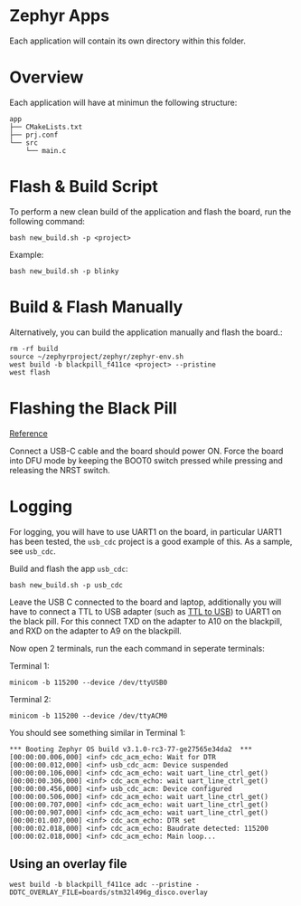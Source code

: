 # Zephyr Apps

Each application will contain its own directory within this folder. 

# Overview

Each application will have at minimun the following structure:
```
app
├── CMakeLists.txt
├── prj.conf
└── src
    └── main.c
```

# Flash & Build Script

To perform a new clean build of the application and flash the board, run the following command:
```shell
bash new_build.sh -p <project>
```

Example:
```shell
bash new_build.sh -p blinky
```

# Build & Flash Manually

Alternatively, you can build the application manually and flash the board.: 
```shell
rm -rf build
source ~/zephyrproject/zephyr/zephyr-env.sh 
west build -b blackpill_f411ce <project> --pristine
west flash
```

# Flashing the Black Pill

[Reference](https://docs.zephyrproject.org/2.6.0/boards/arm/blackpill_f411ce/doc/index.html)

Connect a USB-C cable and the board should power ON. Force the board into DFU mode by keeping the BOOT0 switch pressed while pressing and releasing the NRST switch.

# Logging

For logging, you will have to use UART1 on the board, in particular UART1 has been tested, the `usb_cdc` project is a good example of this. As a sample, see `usb_cdc`. 

Build and flash the app `usb_cdc`:
```
bash new_build.sh -p usb_cdc
```

Leave the USB C connected to the board and laptop, additionally you will have to connect a TTL to USB adapter (such as [TTL to USB](https://www.amazon.ca/DSD-TECH-Adapter-FT232RL-Compatible/dp/B07BBPX8B8/ref=sr_1_6?crid=2KDPX5YSTAU0Y&keywords=ttl+to+usb+adapter&qid=1655674592&sprefix=ttl+to+usb+adapter%2Caps%2C237&sr=8-6)) to UART1 on the black pill. For this connect TXD on the adapter to A10 on the blackpill, and RXD on the adapter to A9 on the blackpill.

Now open 2 terminals, run the each command in seperate terminals:

Terminal 1:
```shell
minicom -b 115200 --device /dev/ttyUSB0
```

Terminal 2:
```shell
minicom -b 115200 --device /dev/ttyACM0
```

You should see something similar in Terminal 1: 
```
*** Booting Zephyr OS build v3.1.0-rc3-77-ge27565e34da2  ***                    
[00:00:00.006,000] <inf> cdc_acm_echo: Wait for DTR                             
[00:00:00.012,000] <inf> usb_cdc_acm: Device suspended                          
[00:00:00.106,000] <inf> cdc_acm_echo: wait uart_line_ctrl_get()                
[00:00:00.306,000] <inf> cdc_acm_echo: wait uart_line_ctrl_get()                
[00:00:00.456,000] <inf> usb_cdc_acm: Device configured                         
[00:00:00.506,000] <inf> cdc_acm_echo: wait uart_line_ctrl_get()                
[00:00:00.707,000] <inf> cdc_acm_echo: wait uart_line_ctrl_get()                
[00:00:00.907,000] <inf> cdc_acm_echo: wait uart_line_ctrl_get()                
[00:00:01.007,000] <inf> cdc_acm_echo: DTR set                                  
[00:00:02.018,000] <inf> cdc_acm_echo: Baudrate detected: 115200                
[00:00:02.018,000] <inf> cdc_acm_echo: Main loop...                             
```

## Using an overlay file

```shell
west build -b blackpill_f411ce adc --pristine -DDTC_OVERLAY_FILE=boards/stm32l496g_disco.overlay
```
